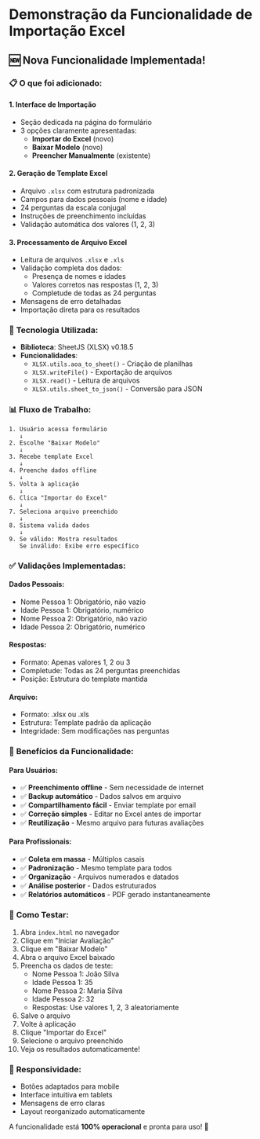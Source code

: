 # Demonstração da Funcionalidade de Importação Excel

## 🆕 Nova Funcionalidade Implementada!

### 📋 **O que foi adicionado:**

#### 1. **Interface de Importação**
- Seção dedicada na página do formulário
- 3 opções claramente apresentadas:
  - **Importar do Excel** (novo)
  - **Baixar Modelo** (novo)  
  - **Preencher Manualmente** (existente)

#### 2. **Geração de Template Excel**
- Arquivo `.xlsx` com estrutura padronizada
- Campos para dados pessoais (nome e idade)
- 24 perguntas da escala conjugal
- Instruções de preenchimento incluídas
- Validação automática dos valores (1, 2, 3)

#### 3. **Processamento de Arquivo Excel**
- Leitura de arquivos `.xlsx` e `.xls`
- Validação completa dos dados:
  - Presença de nomes e idades
  - Valores corretos nas respostas (1, 2, 3)
  - Completude de todas as 24 perguntas
- Mensagens de erro detalhadas
- Importação direta para os resultados

### 🔧 **Tecnologia Utilizada:**

- **Biblioteca**: SheetJS (XLSX) v0.18.5
- **Funcionalidades**:
  - `XLSX.utils.aoa_to_sheet()` - Criação de planilhas
  - `XLSX.writeFile()` - Exportação de arquivos
  - `XLSX.read()` - Leitura de arquivos
  - `XLSX.utils.sheet_to_json()` - Conversão para JSON

### 📊 **Fluxo de Trabalho:**

```
1. Usuário acessa formulário
   ↓
2. Escolhe "Baixar Modelo"
   ↓
3. Recebe template Excel
   ↓
4. Preenche dados offline
   ↓
5. Volta à aplicação
   ↓
6. Clica "Importar do Excel"
   ↓
7. Seleciona arquivo preenchido
   ↓
8. Sistema valida dados
   ↓
9. Se válido: Mostra resultados
   Se inválido: Exibe erro específico
```

### ✅ **Validações Implementadas:**

#### **Dados Pessoais:**
- Nome Pessoa 1: Obrigatório, não vazio
- Idade Pessoa 1: Obrigatório, numérico
- Nome Pessoa 2: Obrigatório, não vazio  
- Idade Pessoa 2: Obrigatório, numérico

#### **Respostas:**
- Formato: Apenas valores 1, 2 ou 3
- Completude: Todas as 24 perguntas preenchidas
- Posição: Estrutura do template mantida

#### **Arquivo:**
- Formato: .xlsx ou .xls
- Estrutura: Template padrão da aplicação
- Integridade: Sem modificações nas perguntas

### 🎯 **Benefícios da Funcionalidade:**

#### **Para Usuários:**
- ✅ **Preenchimento offline** - Sem necessidade de internet
- ✅ **Backup automático** - Dados salvos em arquivo
- ✅ **Compartilhamento fácil** - Enviar template por email
- ✅ **Correção simples** - Editar no Excel antes de importar
- ✅ **Reutilização** - Mesmo arquivo para futuras avaliações

#### **Para Profissionais:**
- ✅ **Coleta em massa** - Múltiplos casais
- ✅ **Padronização** - Mesmo template para todos
- ✅ **Organização** - Arquivos numerados e datados
- ✅ **Análise posterior** - Dados estruturados
- ✅ **Relatórios automáticos** - PDF gerado instantaneamente

### 🚀 **Como Testar:**

1. Abra `index.html` no navegador
2. Clique em "Iniciar Avaliação"
3. Clique em "Baixar Modelo"
4. Abra o arquivo Excel baixado
5. Preencha os dados de teste:
   - Nome Pessoa 1: João Silva
   - Idade Pessoa 1: 35
   - Nome Pessoa 2: Maria Silva
   - Idade Pessoa 2: 32
   - Respostas: Use valores 1, 2, 3 aleatoriamente
6. Salve o arquivo
7. Volte à aplicação
8. Clique "Importar do Excel"
9. Selecione o arquivo preenchido
10. Veja os resultados automaticamente!

### 📱 **Responsividade:**

- Botões adaptados para mobile
- Interface intuitiva em tablets
- Mensagens de erro claras
- Layout reorganizado automaticamente

A funcionalidade está **100% operacional** e pronta para uso! 🎉